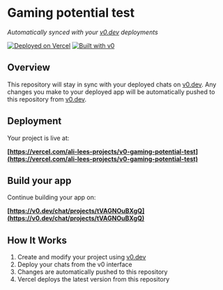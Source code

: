 # Gaming potential test

*Automatically synced with your [v0.dev](https://v0.dev) deployments*

[![Deployed on Vercel](https://img.shields.io/badge/Deployed%20on-Vercel-black?style=for-the-badge&logo=vercel)](https://vercel.com/ali-lees-projects/v0-gaming-potential-test)
[![Built with v0](https://img.shields.io/badge/Built%20with-v0.dev-black?style=for-the-badge)](https://v0.dev/chat/projects/tVAGNOuBXgQ)

## Overview

This repository will stay in sync with your deployed chats on [v0.dev](https://v0.dev).
Any changes you make to your deployed app will be automatically pushed to this repository from [v0.dev](https://v0.dev).

## Deployment

Your project is live at:

**[https://vercel.com/ali-lees-projects/v0-gaming-potential-test](https://vercel.com/ali-lees-projects/v0-gaming-potential-test)**

## Build your app

Continue building your app on:

**[https://v0.dev/chat/projects/tVAGNOuBXgQ](https://v0.dev/chat/projects/tVAGNOuBXgQ)**

## How It Works

1. Create and modify your project using [v0.dev](https://v0.dev)
2. Deploy your chats from the v0 interface
3. Changes are automatically pushed to this repository
4. Vercel deploys the latest version from this repository
